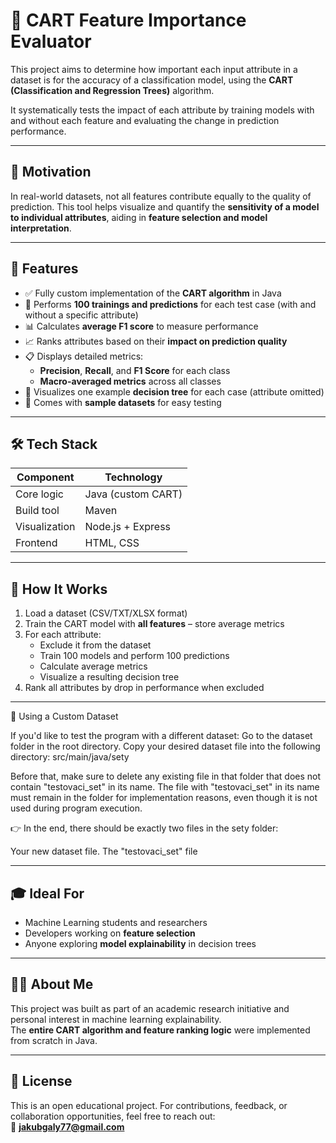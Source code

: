 # 🌳 CART Feature Importance Evaluator

This project aims to determine how important each input attribute in a dataset is for the accuracy of a classification model, using the **CART (Classification and Regression Trees)** algorithm.

It systematically tests the impact of each attribute by training models with and without each feature and evaluating the change in prediction performance.

---

## 🧠 Motivation

In real-world datasets, not all features contribute equally to the quality of prediction. This tool helps visualize and quantify the **sensitivity of a model to individual attributes**, aiding in **feature selection and model interpretation**.

---

## 🚀 Features

- ✅ Fully custom implementation of the **CART algorithm** in Java  
- 🔄 Performs **100 trainings and predictions** for each test case (with and without a specific attribute)  
- 📊 Calculates **average F1 score** to measure performance  
- 📈 Ranks attributes based on their **impact on prediction quality**  
- 📋 Displays detailed metrics:
  - **Precision**, **Recall**, and **F1 Score** for each class
  - **Macro-averaged metrics** across all classes  
- 🌳 Visualizes one example **decision tree** for each case (attribute omitted)  
- 🧪 Comes with **sample datasets** for easy testing  

---

## 🛠 Tech Stack

| Component        | Technology            |
|------------------|------------------------|
| Core logic       | Java (custom CART)     |
| Build tool       | Maven                  |
| Visualization    | Node.js + Express      |
| Frontend         | HTML, CSS              |

---

## 🧪 How It Works

1. Load a dataset (CSV/TXT/XLSX format)  
2. Train the CART model with **all features** – store average metrics  
3. For each attribute:
   - Exclude it from the dataset  
   - Train 100 models and perform 100 predictions  
   - Calculate average metrics  
   - Visualize a resulting decision tree  
4. Rank all attributes by drop in performance when excluded  

---

📂 Using a Custom Dataset

If you'd like to test the program with a different dataset:
Go to the dataset folder in the root directory.
Copy your desired dataset file into the following directory:
src/main/java/sety

Before that, make sure to delete any existing file in that folder that does not contain "testovaci_set" in its name.
The file with "testovaci_set" in its name must remain in the folder for implementation reasons, even though it is not used during program execution.

👉 In the end, there should be exactly two files in the sety folder:

Your new dataset file.
The "testovaci_set" file

---

## 🎓 Ideal For

- Machine Learning students and researchers  
- Developers working on **feature selection**  
- Anyone exploring **model explainability** in decision trees  

---

## 👨‍💻 About Me

This project was built as part of an academic research initiative and personal interest in machine learning explainability.  
The **entire CART algorithm and feature ranking logic** were implemented from scratch in Java.

---

## 📄 License

This is an open educational project. For contributions, feedback, or collaboration opportunities, feel free to reach out:  
📧 **jakubgaly77@gmail.com**
